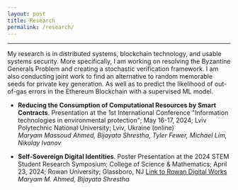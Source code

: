 ```yaml
---
layout: post
title: Research
permalink: /research/
---
```




---

My research is in distributed systems, blockchain technology, and usable systems security. More specifically, I am working on resolving the Byzantine Generals Problem and creating a stochastic verification framework. I am also conducting joint work to find an alternative to random memorable seeds for private key generation. As well as to predict the likelihood of out-of-gas errors in the Ethereum Blockchain with a supervised ML model.

- **Reducing the Consumption of Computational Resources by Smart Contracts**. Presentation at the 1st International Conference "Information technologies in environmental protection"; May 16-17, 2024; Lviv Polytechnic National University; Lviv, Ukraine (online)  
  *Maryam Massoud Ahmed, Bijayata Shrestha, Tyler Fewer, Michael Lim, Nikolay Ivanov*

- **Self-Sovereign Digital Identities**. Poster Presentation at the 2024 STEM Student Research Symposium; College of Science & Mathematics; April 23, 2024; Rowan University; Glassboro, NJ [Link to Rowan Digital Works](https://rdw.rowan.edu/student_symposium/2024/Apr23/3/)  
  *Maryam M. Ahmed, Bijayata Shrestha*
